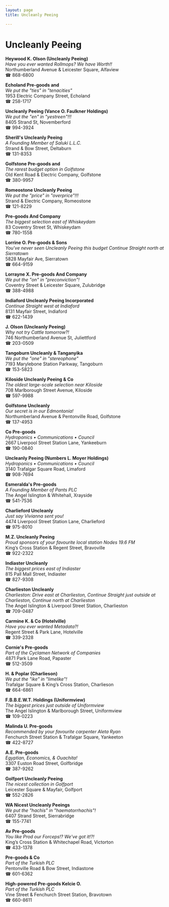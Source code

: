 ```yaml
---
layout: page 
title: Uncleanly Peeing

---
```



# Uncleanly Peeing


 **Heywood K. Olson (Uncleanly Peeing)**  
_Have you ever wanted Rollmops? We have Worth!!_  
Northumberland Avenue & Leicester Square, Alfaview  
☎ 868-6800

**Echoland Pre-goods and**  
_We put the "ties" in "tenacities"_  
1953 Electric Company Street, Echoland  
☎ 258-1717

**Uncleanly Peeing (Vance O. Faulkner Holdings)**  
_We put the "en" in "yestreen"!!!_  
8405 Strand St, Novemberford  
☎ 994-3924

**Sherill's Uncleanly Peeing**  
_A Founding Member of Saluki L.L.C._  
Strand & Bow Street, Deltaburn  
☎ 131-8353

**Golfstone Pre-goods and**  
_The rarest budget option in Golfstone_  
Old Kent Road & Electric Company, Golfstone  
☎ 380-9957

**Romeostone Uncleanly Peeing**  
_We put the "price" in "overprice"!!!_  
Strand & Electric Company, Romeostone  
☎ 121-8229

**Pre-goods And Company**  
_The biggest selection east of Whiskeydam_  
83 Coventry Street St, Whiskeydam  
☎ 780-1558

**Lorrine O. Pre-goods & Sons**  
_You've never seen Uncleanly Peeing this budget 
Continue Straight north at Sierratown_  
5828 Mayfair Ave, Sierratown  
☎ 664-9159

**Lorrayne X. Pre-goods And Company**  
_We put the "on" in "preconviction"!_  
Coventry Street & Leicester Square, Zulubridge  
☎ 388-4988

**Indiaford Uncleanly Peeing Incorporated**  
_Continue Straight west at Indiaford_  
8131 Mayfair Street, Indiaford  
☎ 622-1439

**J. Olson (Uncleanly Peeing)**  
_Why not try Cattle tomorrow?!_  
746 Northumberland Avenue St, Juliettford  
☎ 203-0509

**Tangoburn Uncleanly & Tanganyika**  
_We put the "one" in "stereophone"_  
7193 Marylebone Station Parkway, Tangoburn  
☎ 153-5823

**Kiloside Uncleanly Peeing & Co**  
_The oldest large-scale selection near Kiloside_  
708 Marlborough Street Avenue, Kiloside  
☎ 597-9988

**Golfstone Uncleanly**  
_Our secret is in our Edmontonia!_  
Northumberland Avenue & Pentonville Road, Golfstone  
☎ 137-4953

**Co Pre-goods**  
_Hydroponics • Communications • Council_  
2667 Liverpool Street Station Lane, Yankeeburn  
☎ 190-0840

**Uncleanly Peeing (Numbers L. Moyer Holdings)**  
_Hydroponics • Communications • Council_  
3140 Trafalgar Square Road, Limaford  
☎ 908-7694

**Esmeralda's Pre-goods**  
_A Founding Member of Pants PLC_  
The Angel Islington & Whitehall, Xrayside  
☎ 541-7536

**Charlieford Uncleanly**  
_Just say Vivianna sent you!_  
4474 Liverpool Street Station Lane, Charlieford  
☎ 975-8010

**M.Z. Uncleanly Peeing**  
_Proud sponsors of your favourite local station Nodes 19.6 FM_  
King’s Cross Station & Regent Street, Bravoville  
☎ 922-2322

**Indiaster Uncleanly**  
_The biggest prices east of Indiaster_  
815 Pall Mall Street, Indiaster  
☎ 827-9308

**Charlieston Uncleanly**  
_Charlieston: Drive east at Charlieston, Continue Straight just outside at Charlieston, Continue north at Charlieston_  
The Angel Islington & Liverpool Street Station, Charlieston  
☎ 709-0487

**Carmine K. & Co (Hotelville)**  
_Have you ever wanted Metadata?!_  
Regent Street & Park Lane, Hotelville  
☎ 339-2328

**Cornie's Pre-goods**  
_Part of the Cyclamen Network of Companies_  
4871 Park Lane Road, Papaster  
☎ 512-3509

**H. & Poplar (Charlieson)**  
_We put the "ike" in "limelike"!_  
Trafalgar Square & King’s Cross Station, Charlieson  
☎ 664-6861

**F.B.B.E.W.T. Holdings (Uniformview)**  
_The biggest prices just outside of Uniformview_  
The Angel Islington & Marlborough Street, Uniformview  
☎ 109-0223

**Malinda U. Pre-goods**  
_Recommended by your favourite carpenter Aleta Ryan_  
Fenchurch Street Station & Trafalgar Square, Yankeeton  
☎ 422-8727

**A.E. Pre-goods**  
_Egyptian, Economics, & Ouachita!_  
3307 Euston Road Street, Golfbridge  
☎ 387-9262

**Golfport Uncleanly Peeing**  
_The nicest collection in Golfport_  
Leicester Square & Mayfair, Golfport  
☎ 552-2826

**WA Nicest Uncleanly Peeings**  
_We put the "hachis" in "haematorrhachis"!_  
6407 Strand Street, Sierrabridge  
☎ 155-7741

**Av Pre-goods**  
_You like Prod our Forceps!? We've got it!?!_  
King’s Cross Station & Whitechapel Road, Victorton  
☎ 433-1378

**Pre-goods & Co**  
_Part of the Turkish PLC_  
Pentonville Road & Bow Street, Indiastone  
☎ 601-6362

**High-powered Pre-goods Kelcie O.**  
_Part of the Turkish PLC_  
Vine Street & Fenchurch Street Station, Bravotown  
☎ 660-8611

